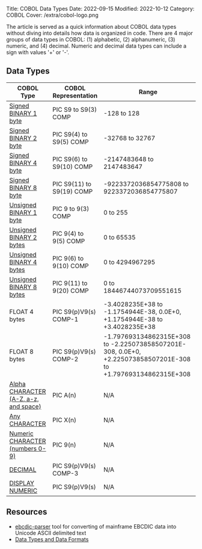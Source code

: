 Title: COBOL Data Types
Date: 2022-09-15
Modified: 2022-10-12
Category: COBOL
Cover: /extra/cobol-logo.png

The article is served as a quick information about COBOL data types without diving into details how data is organized in code. There are 4 major groups of data types in COBOL: (1) alphabetic, (2) alphanumeric, (3) numeric, and (4) decimal. Numeric and decimal data types can include a sign with values '+' or '-'.

## Data Types

<table class="table table-condensed table-bordered table-hover" style="border-width: 3px">
    <thead>
        <tr>
            <th class="text-center">COBOL Type</th>
            <th class="text-center">COBOL Representation</th>
            <th class="text-center">Range</th>
        </tr>
    </thead>
    <tbody>
        <tr>
            <td><a href="https://techjogging.com/cobol-signed-binary-data-type.html">Signed BINARY 1 byte</a></td>
            <td>PIC S9 to S9(3) COMP</td>
            <td>-128 to 128</td>
        </tr>
       <tr>
            <td><a href="https://techjogging.com/cobol-signed-binary-data-type.html">Signed BINARY 2 byte</a></td>
            <td>PIC S9(4) to S9(5) COMP</td>
            <td>-32768 to 32767</td>
        </tr>
       <tr>
            <td><a href="https://techjogging.com/cobol-signed-binary-data-type.html">Signed BINARY 4 byte</a></td>
            <td>PIC S9(6) to S9(10) COMP</td>
            <td>-2147483648 to 2147483647</td>
        </tr>
       <tr>
            <td><a href="https://techjogging.com/cobol-signed-binary-data-type.html">Signed BINARY 8 byte</a></td>
            <td>PIC S9(11) to S9(19) COMP</td>
            <td>-9223372036854775808 to 9223372036854775807</td>
        </tr>
       <tr>
            <td><a href="https://techjogging.com/cobol-unsigned-binary-data-type.html">Unsigned BINARY 1 byte</a></td>
            <td>PIC 9 to 9(3) COMP</td>
            <td>0 to 255</td>
        </tr>
       <tr>
            <td><a href="https://techjogging.com/cobol-unsigned-binary-data-type.html">Unsigned BINARY 2 bytes</a></td>
            <td>PIC 9(4) to 9(5) COMP</td>
            <td>0 to 65535</td>
        </tr>
       <tr>
            <td><a href="https://techjogging.com/cobol-unsigned-binary-data-type.html">Unsigned BINARY 4 bytes</a></td>
            <td>PIC 9(6) to 9(10) COMP</td>
            <td>0 to 4294967295</td>
        </tr>
       <tr>
            <td><a href="https://techjogging.com/cobol-unsigned-binary-data-type.html">Unsigned BINARY 8 bytes</a></td>
            <td>PIC 9(11) to 9(20) COMP</td>
            <td>0 to 18446744073709551615</td>
        </tr>
       <tr>
            <td>FLOAT 4 bytes</td>
            <td>PIC S9(p)V9(s) COMP-1</td>
            <td>-3.4028235E+38 to -1.1754944E-38, 0.0E+0, +1.1754944E-38 to +3.4028235E+38</td>
        </tr>
       <tr>
            <td>FLOAT 8 bytes</td>
            <td>PIC S9(p)V9(s) COMP-2</td>
            <td>-1.797693134862315E+308 to -2.225073858507201E-308, 0.0E+0, +2.225073858507201E-308 to +1.797693134862315E+308</td>
        </tr>
       <tr>
            <td><a href="https://techjogging.com/cobol-character-data-type.html">Alpha CHARACTER (A-Z, a-z, and space)</a></td>
            <td>PIC A(n)</td>
            <td>N/A</td>
        </tr>
       <tr>
            <td><a href="https://techjogging.com/cobol-character-data-type.html">Any CHARACTER</a></td>
            <td>PIC X(n)</td>
            <td>N/A</td>
        </tr>
       <tr>
            <td><a href="https://techjogging.com/cobol-character-data-type.html">Numeric CHARACTER (numbers 0-9)</a></td>
            <td>PIC 9(n)</td>
            <td>N/A</td>
        </tr>
       <tr>
            <td><a href="https://techjogging.com/cobol-decimal-data-type.html">DECIMAL</a></td>
            <td>PIC S9(p)V9(s) COMP-3</td>
            <td>N/A</td>
        </tr>
       <tr>
            <td><a href="https://techjogging.com/cobol-display-decimal-data-type.html">DISPLAY NUMERIC</a></td>
            <td>PIC S9(p)V9(s)</td>
            <td>N/A</td>
        </tr>
    </tbody>
</table>

## Resources
* [ebcdic-parser](https://github.com/larandvit/ebcdic-parser) tool for converting of mainframe EBCDIC data into Unicode ASCII delimited text
* [Data Types and Data Formats](https://www.ibm.com/docs/en/i/7.2?topic=definitions-data-types-data-formats)
